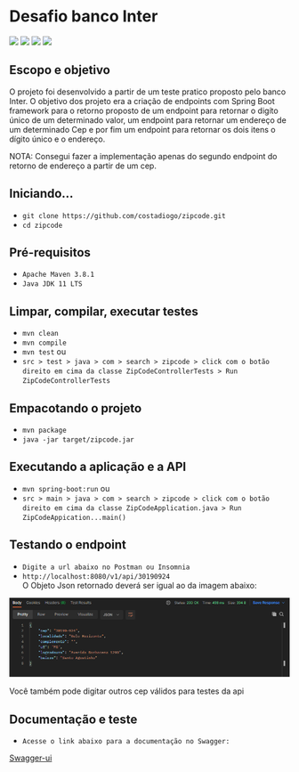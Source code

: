 # Desafio banco Inter

<img src="https://img.shields.io/badge/Java-ED8B00?style=for-the-badge&logo=java&logoColor=white" />
<img src="https://img.shields.io/badge/Spring_Boot-F2F4F9?style=for-the-badge&logo=spring-boot" />
<img src="https://img.shields.io/badge/Postman-FF6C37?style=for-the-badge&logo=Postman&logoColor=white" />
<img src="https://img.shields.io/badge/json-5E5C5C?style=for-the-badge&logo=json&logoColor=white" />

## Escopo e objetivo

O projeto foi desenvolvido a partir de um teste pratico proposto pelo banco Inter.
O objetivo dos projeto era a criação de endpoints com Spring Boot framework para o retorno proposto
de um endpoint para retornar o digíto único de um determinado valor, um endpoint para retornar um endereço 
de um determinado Cep e por fim um endpoint para retornar os dois itens o dígito único e o endereço.

NOTA: Consegui fazer a implementação apenas do segundo endpoint do retorno de endereço a partir de um cep.

## Iniciando...

- `git clone https://github.com/costadiogo/zipcode.git`
- `cd zipcode`

## Pré-requisitos

- `Apache Maven 3.8.1`
- `Java JDK 11 LTS`

## Limpar, compilar, executar testes
- `mvn clean`
- `mvn compile`
- `mvn test`
    ou
 - `src > test > java > com > search > zipcode > click com o botão direito em cima da classe ZipCodeControllerTests > Run ZipCodeControllerTests ` 

## Empacotando o projeto
- `mvn package`
-  `java -jar target/zipcode.jar`

## Executando a aplicação e a API
- `mvn spring-boot:run`
    ou
- `src > main > java > com > search > zipcode > click com o botão direito em cima da classe ZipCodeApplication.java > Run ZipCodeAppication...main()` 

## Testando o endpoint 
- `Digite a url abaixo no Postman ou Insomnia`
- `http://localhost:8080/v1/api/30190924` <br>
 O Objeto Json retornado deverá ser igual ao da imagem abaixo:
  
![img.png](img.png)

Você também pode digitar outros cep válidos para testes da api
 
## Documentação e teste
- `Acesse o link abaixo para a documentação no Swagger:`

<a href="http://localhost:8080/swagger-ui/index.html"> Swagger-ui </a>
